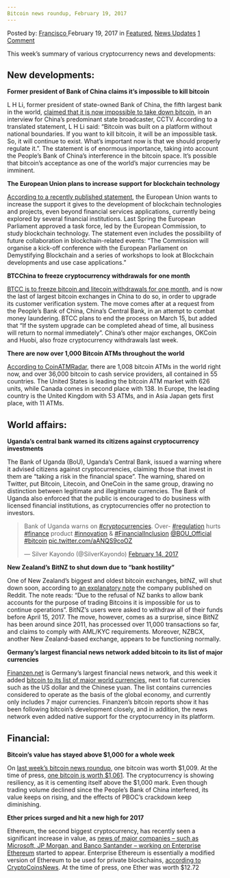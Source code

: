 ```yaml
---
Bitcoin news roundup, February 19, 2017
---
```

<article class="post-listing post-18291 post type-post status-publish format-standard has-post-thumbnail hentry category-deepdot-news category-news-updates tag-3099 tag-3676 tag-bitcoin tag-february tag-news tag-roundup">
    <div class="post-inner">
    <p class="post-meta">
    <span>Posted by: <a href="https://www.deepdotweb.com/author/francisco/" title="">Francisco </a></span>
    <span>February 19, 2017</span>
    <span>in <a href="https://www.deepdotweb.com/category/deepdot-news/" rel="category tag">Featured</a>, <a href="https://www.deepdotweb.com/category/news-updates/" rel="category tag">News Updates</a></span>
    <span><a href="https://www.deepdotweb.com/2017/02/19/bitcoin-news-roundup-february-19-2017/#comments">1 Comment</a></span>
    </p>
    <div class="clear"></div>
    <div class="entry">
    <p>This week’s summary of various cryptocurrency news and developments:</p>
    <h2>New developments:</h2>
    <p><strong>Former president of Bank of China claims it’s impossible to kill bitcoin</strong></p>
    <p>L H Li, former president of state-owned Bank of China, the fifth largest bank in the world, <a href="https://news.bitcoin.com/governor-bank-china-kill-bitcoin-impossible/">claimed that it is now impossible to take down bitcoin,</a> in an interview for China’s predominant state broadcaster, CCTV. According to a translated statement, L H Li said: “Bitcoin was built on a platform without national boundaries. If you want to kill bitcoin, it will be an impossible task. So, it will continue to exist. What’s important now is that we should properly regulate it.”. The statement is of enormous importance, taking into account the People’s Bank of China’s interference in the bitcoin space. It’s possible that bitcoin’s acceptance as one of the world’s major currencies may be imminent.</p>
    <p><strong>The European Union plans to increase support for blockchain technology</strong></p>
    <p><a href="http://www.europarl.europa.eu/sides/getAllAnswers.do?reference=E-2016-009012&amp;language=EN">According to a recently published statement</a>, the European Union wants to increase the support it gives to the development of blockchain technologies and projects, even beyond financial services applications, currently being explored by several financial institutions. Last Spring the European Parliament approved a task force, led by the European Commission, to study blockchain technology. The statement even includes the possibility of future collaboration in blockchain-related events: “The Commission will organise a kick-off conference with the European Parliament on Demystifying Blockchain and a series of workshops to look at Blockchain developments and use case applications.”</p>
    <p><strong>BTCChina to freeze cryptocurrency withdrawals for one month</strong></p>
    <p><a href="https://www.cryptocoinsnews.com/chinese-bitcoin-exchange-btcc-suspends-withdrawals-month/">BTCC is to freeze bitcoin and litecoin withdrawals for one month</a>, and is now the last of largest bitcoin exchanges in China to do so, in order to upgrade its customer verification system. The move comes after at a request from the People’s Bank of China, China’s Central Bank, in an attempt to combat money laundering. BTCC plans to end the process on March 15, but added that “If the system upgrade can be completed ahead of time, all business will return to normal immediately”. China’s other major exchanges, OKCoin and Huobi, also froze cryptocurrency withdrawals last week.</p>
    <p><strong>There are now over 1,000 Bitcoin ATMs throughout the world</strong></p>
    <p><a href="https://coinatmradar.com/">According to CoinATMRadar</a>, there are 1,008 bitcoin ATMs in the world right now, and over 36,000 bitcoin to cash service providers, all contained in 55 countries. The United States is leading the bitcoin ATM market with 626 units, while Canada comes in second place with 138. In Europe, the leading country is the United Kingdom with 53 ATMs, and in Asia Japan gets first place, with 11 ATMs.</p>
    <h2>World affairs:</h2>
    <p><strong>Uganda’s central bank warned its citizens against cryptocurrency investments</strong></p>
    <p>The Bank of Uganda (BoU), Uganda’s Central Bank, issued a warning where it advised citizens against cryptocurrencies, claiming those that invest in them are “taking a risk in the financial space”. The warning, shared on Twitter, put Bitcoin, Litecoin, and OneCoin in the same group, drawing no distinction between legitimate and illegitimate currencies. The Bank of Uganda also enforced that the public is encouraged to do business with licensed financial institutions, as cryptocurrencies offer no protection to investors.</p>
    <blockquote class="twitter-tweet" data-width="550">
    <p lang="en" dir="ltr">Bank of Uganda warns on <a href="https://twitter.com/hashtag/cryptocurrencies?src=hash">#cryptocurrencies</a>. Over- <a href="https://twitter.com/hashtag/regulation?src=hash">#regulation</a> hurts <a href="https://twitter.com/hashtag/finance?src=hash">#finance</a> product <a href="https://twitter.com/hashtag/innovation?src=hash">#innovation</a> &amp; <a href="https://twitter.com/hashtag/FinancialInclusion?src=hash">#FinancialInclusion</a> <a href="https://twitter.com/BOU_Official">@BOU_Official</a> <a href="https://twitter.com/hashtag/bitcoin?src=hash">#bitcoin</a> <a href="https://t.co/aANQS9coOZ">pic.twitter.com/aANQS9coOZ</a></p>
    <p>&mdash; Silver Kayondo (@SilverKayondo) <a href="https://twitter.com/SilverKayondo/status/831407890816720896">February 14, 2017</a></p></blockquote>
    <p><script async src="//platform.twitter.com/widgets.js" charset="utf-8"></script></p>
    <p><strong>New Zealand’s BitNZ to shut down due to “bank hostility”</strong></p>
    <p>One of New Zealand’s biggest and oldest bitcoin exchanges, bitNZ, will shut down soon, according to <a href="https://www.reddit.com/r/NZBitcoin/comments/5srnhv/bitnz_shutting_down_due_to_bank_hostility/?st=iz1obh1t&amp;sh=04bdef45">an explanatory note</a> the company published on Reddit. The note reads: “Due to the refusal of NZ banks to allow bank accounts for the purpose of trading Bitcoins it is impossible for us to continue operations”. BitNZ’s users were asked to withdraw all of their funds before April 15, 2017. The move, however, comes as a surprise, since BitNZ has been around since 2011, has processed over 11,000 transactions so far, and claims to comply with AML/KYC requirements. Moreover, NZBCX, another New Zealand-based exchange, appears to be functioning normally.</p>
    <p><strong>Germany’s largest financial news network added bitcoin to its list of major currencies</strong></p>
    <p><a href="http://www.finanzen.net/">Finanzen.net</a> is Germany’s largest financial news network, and this week it added <a href="https://www.cryptocoinsnews.com/germanys-largest-financial-news-platform-lists-bitcoin-major-currency/">bitcoin to its list of major world currencies</a>, next to fiat currencies such as the US dollar and the Chinese yuan. The list contains currencies considered to operate as the basis of the global economy, and currently only includes 7 major currencies. Finanzen’s bitcoin reports show it has been following bitcoin’s development closely, and in addition, the news network even added native support for the cryptocurrency in its platform.</p>
    <h2>Financial:</h2>
    <p><strong>Bitcoin’s value has stayed above $1,000 for a whole week </strong></p>
    <p>On <a href="https://www.deepdotweb.com/2017/02/12/bitcoin-news-roundup-february-12-2017/">last week’s bitcoin news roundup</a>, one bitcoin was worth $1,009. At the time of press, <a href="https://www.bitstamp.net/">one bitcoin is worth $1,061</a>. The cryptocurrency is showing resiliency, as it is cementing itself above the $1,000 mark. Even though trading volume declined since the People’s Bank of China interfered, its value keeps on rising, and the effects of PBOC’s crackdown keep diminishing.</p>
    <p><strong>Ether prices surged and hit a new high for 2017</strong></p>
    <p>Ethereum, the second biggest cryptocurrency, has recently seen a significant increase in value, as <a href="http://www.coindesk.com/jp-morgan-santander-said-join-enterprise-ethereum-blockchain-group/">news of major companies &#8211; such as Microsoft, JP Morgan, and Banco Santander &#8211; working on Enterprise Ethereum</a> started to appear. Enterprise Ethereum is essentially a modified version of Ethereum to be used for private blockchains, <a href="https://www.cryptocoinsnews.com/ethereums-price-rises-almost-25/">according to CryptoCoinsNews</a>. At the time of press, one Ether was worth $12.72</p>
    </div>
    <span style="display:none"><a href="https://www.deepdotweb.com/tag/19/" rel="tag">19</a> <a href="https://www.deepdotweb.com/tag/2017/" rel="tag">2017</a> <a href="https://www.deepdotweb.com/tag/bitcoin/" rel="tag">bitcoin</a> <a href="https://www.deepdotweb.com/tag/february/" rel="tag">february</a> <a href="https://www.deepdotweb.com/tag/news/" rel="tag">news</a> <a href="https://www.deepdotweb.com/tag/roundup/" rel="tag">roundup</a></span> <span style="display:none" class="updated">2017-02-19</span>
    <div style="display:none" class="vcard author" itemprop="author" itemscope itemtype="http://schema.org/Person"><strong class="fn" itemprop="name"><a href="https://www.deepdotweb.com/author/francisco/" title="Posts by Francisco" rel="author">Francisco</a></strong></div>
    </div>
</article>

